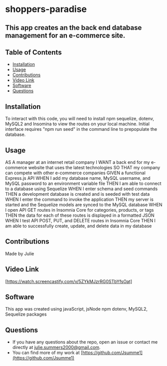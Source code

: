 # shoppers-paradise
  
## This app creates an the back end database management for an e-commerce site.
## Table of Contents
* [Installation](#installation)
* [Usage](#usage)
* [Contributions](#contributions)
* [Video Link](#video)
* [Software](#software)
* [Questions](#questions)

## Installation
 To interact with this code, you will need to install npm sequelize, dotenv, MySQL2 and Insomina to view the routes on your local machine.
 Initial interface requires "npm run seed" in the command line to prepopulate the database.

## Usage
AS A manager at an internet retail company
I WANT a back end for my e-commerce website that uses the latest technologies
SO THAT my company can compete with other e-commerce companies
GIVEN a functional Express.js API
WHEN I add my database name, MySQL username, and MySQL password to an environment variable file
THEN I am able to connect to a database using Sequelize
WHEN I enter schema and seed commands
THEN a development database is created and is seeded with test data
WHEN I enter the command to invoke the application
THEN my server is started and the Sequelize models are synced to the MySQL database
WHEN I open API GET routes in Insomnia Core for categories, products, or tags
THEN the data for each of these routes is displayed in a formatted JSON
WHEN I test API POST, PUT, and DELETE routes in Insomnia Core
THEN I am able to successfully create, update, and delete data in my database

## Contributions
Made by Julie

## Video Link

[https://watch.screencastify.com/v/5ZYkMJzrRG0STbYfsOat]

## Software
This app was created using javaScript, jsNode npm dotenv, MySQL2, Sequelize packages


## Questions 
* If you have any questions about the repo, open an issue or contact me directly at <julie.summers2000@gmail.com>.
* You can find more of my work at [https://github.com/Jsumme1](https://github.com/Jsumme1)